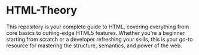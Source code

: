 # HTML-Theory
This repository is your complete guide to HTML, covering everything from core basics to cutting-edge HTML5 features. Whether you're a beginner starting from scratch or a developer refreshing your skills, this is your go-to resource for mastering the structure, semantics, and power of the web.
